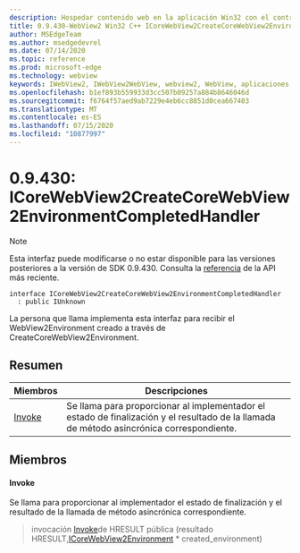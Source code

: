 ```yaml
---
description: Hospedar contenido web en la aplicación Win32 con el control Microsoft Edge WebView2
title: 0.9.430-WebView2 Win32 C++ ICoreWebView2CreateCoreWebView2EnvironmentCompletedHandler
author: MSEdgeTeam
ms.author: msedgedevrel
ms.date: 07/14/2020
ms.topic: reference
ms.prod: microsoft-edge
ms.technology: webview
keywords: IWebView2, IWebView2WebView, webview2, WebView, aplicaciones Win32, Win32, Edge, ICoreWebView2, ICoreWebView2Host, control de explorador, HTML Edge
ms.openlocfilehash: b1ef893b559933d3cc507b09257a884b8646046d
ms.sourcegitcommit: f6764f57aed9ab7229e4eb6cc8851d0cea667403
ms.translationtype: MT
ms.contentlocale: es-ES
ms.lasthandoff: 07/15/2020
ms.locfileid: "10877997"
---
```

# 0.9.430: ICoreWebView2CreateCoreWebView2EnvironmentCompletedHandler 

> [!NOTE]
> Esta interfaz puede modificarse o no estar disponible para las versiones posteriores a la versión de SDK 0.9.430. Consulta la [referencia](../../../webview2-api-reference.md) de la API más reciente.

```
interface ICoreWebView2CreateCoreWebView2EnvironmentCompletedHandler
  : public IUnknown
```

La persona que llama implementa esta interfaz para recibir el WebView2Environment creado a través de CreateCoreWebView2Environment.

## Resumen

 Miembros                        | Descripciones
--------------------------------|---------------------------------------------
[Invoke](#invoke) | Se llama para proporcionar al implementador el estado de finalización y el resultado de la llamada de método asincrónica correspondiente.

## Miembros

#### Invoke 

Se llama para proporcionar al implementador el estado de finalización y el resultado de la llamada de método asincrónica correspondiente.

> invocación [Invoke](#invoke)de HRESULT pública (resultado HRESULT,[ICoreWebView2Environment](ICoreWebView2Environment.md) * created_environment)

